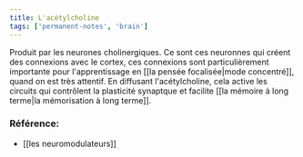 ```yaml
---
title: L'acétylcholine
tags: ['permanent-notes', 'brain']
---
```


Produit par les neurones cholinergiques. Ce sont ces neuronnes qui créent des connexions avec le cortex, ces connexions sont particulièrement importante pour l'apprentissage en [[la pensée focalisée|mode concentré]], quand on est très attentif. En diffusant l'acétylcholine, cela active les circuits qui contrôlent la plasticité synaptque et facilite [[la mémoire à long terme|la mémorisation à long terme]].

### Référence: 
- [[les neuromodulateurs]]